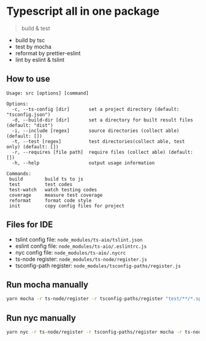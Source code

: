 # Typescript all in one package
> build & test

- build by tsc
- test by mocha
- reformat by prettier-eslint
- lint by eslint & tslint

## How to use

```
Usage: src [options] [command]

Options:
  -c, --ts-config [dir]       set a project directory (default: "tsconfig.json")
  -d, --build-dir [dir]       set a directory for built result files (default: "dist")
  -i, --include [regex]       source directories (collect able) (default: [])
  -t, --test [regex]          test directories(collect able, test only) (default: [])
  -r, --requires [file path]  require files (collect able) (default: [])
  -h, --help                  output usage information

Commands:
 build        build ts to js
 test         test codes
 test-watch   watch testing codes
 coverage     measure test coverage
 reformat     format code style
 init         copy config files for project

```

## Files for IDE

- tslint config file: `node_modules/ts-aio/tslint.json`
- eslint config file: `node_modules/ts-aio/.eslintrc.js`
- nyc config file: `node_modules/ts-aio/.nycrc`
- ts-node register: `node_modules/ts-node/register.js`
- tsconfig-path register: `node_modules/tsconfig-paths/register.js`

## Run mocha manually

```bash
yarn mocha -r ts-node/register -r tsconfig-paths/register "test/**/*.spec.ts"
```

## Run nyc manually

```bash
yarn nyc -r ts-node/register -r tsconfig-paths/register mocha -r ts-node/register -r tsconfig-paths/register "test/**/*.spec.ts"
```
